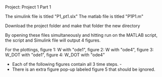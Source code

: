 Project: Project 1 Part 1

The simulink file is titled "P1_pt1.slx"
The matlab file is titled "P1P1.m"

Download the project folder and make that folder the new directory

By opening these files simultaneously and hitting run on the MATLAB script, the script and Simulink file will output 4 figures.

For the plottings, figure 1: W with "ode1", figure 2: W with "ode4", figure 3: W_DOT with "ode1", figure 4: W_DOT with "ode4"
- Each of the following figures contain all 3 time steps. -
- There is an extra figure pop-up labeled figure 5 that should be ignored. 
